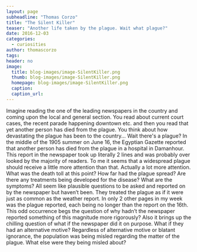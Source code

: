 ```yaml
---
layout: page
subheadline: "Thomas Corzo"
title: "The Silent Killer"
teaser: "Another life taken by the plague. Wait what plague?"
date: 2016-12-03
categories:
  - curiosities
author: thomascorzo
tags:
header: no
image:
  title: blog-images/image-SilentKiller.png
  thumb: blog-images/image-SilentKiller.png
  homepage: blog-images/image-SilentKiller.png
  caption:
  caption_url:
---
```


Imagine reading the one of the leading newspapers in the country and coming upon the local and general section. You read about current court cases, the recent parade happening downtown etc. and then you read that yet another person has died from the plague. You think about how devastating the plague has been to the country... Wait there's a plague?
In the middle of the 1905 summer on June 16, the Egyptian Gazette reported that another person has died from the plague in a hospital in Damanhour. This report in the newspaper took up literally 2 lines and was probably over looked by the majority of readers. To me it seems that a widespread plague should receive a little more attention than that. Actually a lot more attention. What was the death toll at this point? How far had the plague spread? Are there any treatments being developed for the disease? What are the symptoms? All seem like plausible questions to be asked and reported on by the newspaper but haven’t been. They treated the plague as if it were just as common as the weather report. In only 2 other pages in my week was the plague reported, each being no longer than the report on the 16th.
This odd occurrence begs the question of why hadn’t the newspaper reported something of this magnitude more rigorously? Also it brings up the chilling question of what if the newspaper did it on purpose. What if they had an alternative motive? Regardless of alternative motive or blatant ignorance, the population was being misled regarding the matter of the plague. What else were they being misled about?
